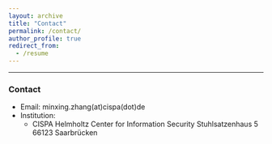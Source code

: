 ```yaml
---
layout: archive
title: "Contact"
permalink: /contact/
author_profile: true
redirect_from:
  - /resume
---
```


-------------------------------------

### Contact
* Email: minxing.zhang(at)cispa(dot)de
* Institution:
  * CISPA Helmholtz Center for Information Security
    Stuhlsatzenhaus 5
    66123 Saarbrücken

